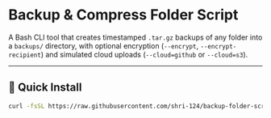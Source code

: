 # Backup & Compress Folder Script

A Bash CLI tool that creates timestamped `.tar.gz` backups of any folder into a `backups/` directory, with optional encryption (`--encrypt`, `--encrypt-recipient`) and simulated cloud uploads (`--cloud=github` or `--cloud=s3`).

---

## 🚀 Quick Install

```bash
curl -fsSL https://raw.githubusercontent.com/shri-124/backup-folder-script/main/install.sh | bash
